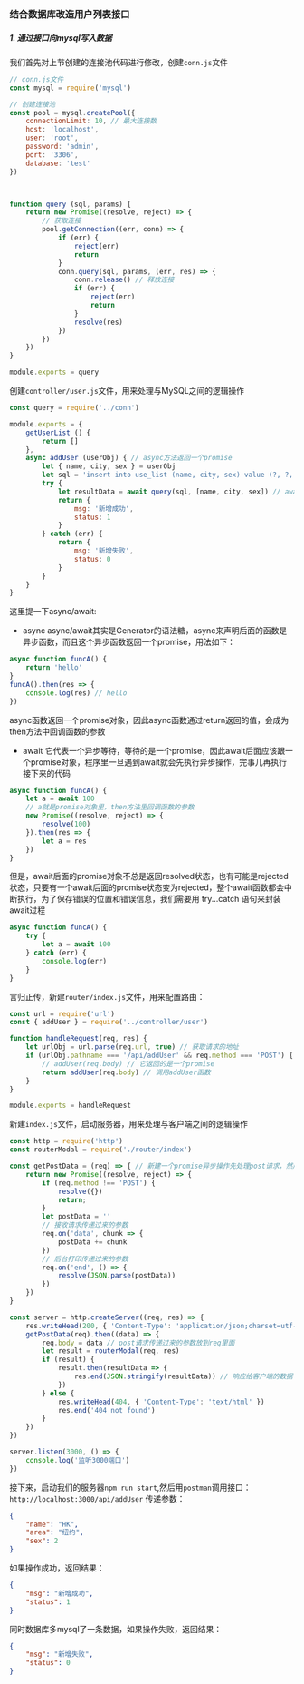 ### 结合数据库改造用户列表接口
##### 1. 通过接口向mysql写入数据
我们首先对上节创建的连接池代码进行修改，创建`conn.js`文件
```js
// conn.js文件
const mysql = require('mysql')

// 创建连接池
const pool = mysql.createPool({
    connectionLimit: 10, // 最大连接数
    host: 'localhost',
    user: 'root',
    password: 'admin',
    port: '3306',
    database: 'test'
})



function query (sql, params) {
    return new Promise((resolve, reject) => {
        // 获取连接
        pool.getConnection((err, conn) => {
            if (err) {
                reject(err)
                return
            }
            conn.query(sql, params, (err, res) => {
                conn.release() // 释放连接
                if (err) {
                    reject(err)
                    return
                }
                resolve(res)
            })
        })
    })
}

module.exports = query
```
创建`controller/user.js`文件，用来处理与MySQL之间的逻辑操作
```js
const query = require('../conn')

module.exports = {
    getUserList () {
        return []
    },
    async addUser (userObj) { // async方法返回一个promise
        let { name, city, sex } = userObj
        let sql = 'insert into use_list (name, city, sex) value (?, ?, ?)'
        try {
            let resultData = await query(sql, [name, city, sex]) // await方法接收promise的返回值
            return {
                msg: '新增成功',
                status: 1
            }
        } catch (err) {
            return {
                msg: '新增失败',
                status: 0
            }
        }
    }
}
```
这里提一下async/await:<br>
- async async/await其实是Generator的语法糖，async来声明后面的函数是异步函数，而且这个异步函数返回一个promise，用法如下：
```js
async function funcA() {
    return 'hello'
}
funcA().then(res => {
    console.log(res) // hello
})
```
async函数返回一个promise对象，因此async函数通过return返回的值，会成为then方法中回调函数的参数
- await 它代表一个异步等待，等待的是一个promise，因此await后面应该跟一个promise对象，程序里一旦遇到await就会先执行异步操作，完事儿再执行接下来的代码
```js
async function funcA() {
    let a = await 100
    // a就是promise对象里，then方法里回调函数的参数
    new Promise((resolve, reject) => {
        resolve(100)
    }).then(res => {
        let a = res
    })
}
```
但是，await后面的promise对象不总是返回resolved状态，也有可能是rejected状态，只要有一个await后面的promise状态变为rejected，整个await函数都会中断执行，为了保存错误的位置和错误信息，我们需要用 try...catch 语句来封装await过程
```js
async function funcA() {
    try {
        let a = await 100
    } catch (err) {
        console.log(err)
    }
}
```
言归正传，新建`router/index.js`文件，用来配置路由：
```js
const url = require('url')
const { addUser } = require('../controller/user')

function handleRequest(req, res) {
    let urlObj = url.parse(req.url, true) // 获取请求的地址
    if (urlObj.pathname === '/api/addUser' && req.method === 'POST') {
        // addUser(req.body) // 它返回的是一个promise
        return addUser(req.body) // 调用addUser函数
    }
}

module.exports = handleRequest
```
新建`index.js`文件，启动服务器，用来处理与客户端之间的逻辑操作
```js
const http = require('http')
const routerModal = require('./router/index')

const getPostData = (req) => { // 新建一个promise异步操作先处理post请求，然后再处理get请求
    return new Promise((resolve, reject) => {
        if (req.method !== 'POST') {
            resolve({})
            return;
        }
        let postData = ''
        // 接收请求传递过来的参数
        req.on('data', chunk => {
            postData += chunk
        })
        // 后台打印传递过来的参数
        req.on('end', () => {
            resolve(JSON.parse(postData))
        })
    })
}

const server = http.createServer((req, res) => {
    res.writeHead(200, { 'Content-Type': 'application/json;charset=utf-8' })
    getPostData(req).then((data) => {
        req.body = data // post请求传递过来的参数放到req里面
        let result = routerModal(req, res)
        if (result) {
            result.then(resultData => {
                res.end(JSON.stringify(resultData)) // 响应给客户端的数据
            })
        } else {
            res.writeHead(404, { 'Content-Type': 'text/html' })
            res.end('404 not found')
        }
    })
})

server.listen(3000, () => {
    console.log('监听3000端口')
})
```
接下来，启动我们的服务器`npm run start`,然后用`postman`调用接口：`http://localhost:3000/api/addUser` 传递参数：
```json
{
	"name": "HK",
	"area": "纽约",
	"sex": 2
}
```
如果操作成功，返回结果：
```json
{
    "msg": "新增成功",
    "status": 1
}
```
同时数据库多mysql了一条数据，如果操作失败，返回结果：
```json
{
    "msg": "新增失败",
    "status": 0
}
```